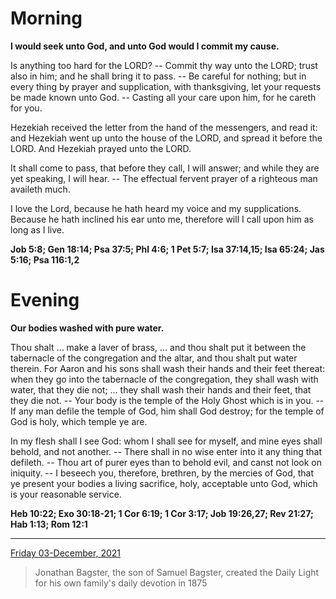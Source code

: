 # Morning

**I would seek unto God, and unto God would I commit my cause.**
 
Is anything too hard for the LORD? -- Commit thy way unto the LORD; trust also in him; and he shall bring it to pass. -- Be careful for nothing; but in every thing by prayer and supplication, with thanksgiving, let your requests be made known unto God. -- Casting all your care upon him, for he careth for you.
 
Hezekiah received the letter from the hand of the messengers, and read it: and Hezekiah went up unto the house of the LORD, and spread it before the LORD. And Hezekiah prayed unto the LORD.
 
It shall come to pass, that before they call, I will answer; and while they are yet speaking, I will hear. -- The effectual fervent prayer of a righteous man availeth much.
 
I love the Lord, because he hath heard my voice and my supplications. Because he hath inclined his ear unto me, therefore will I call upon him as long as I live.  

**Job 5:8; Gen 18:14; Psa 37:5; Phl 4:6; 1 Pet 5:7; Isa 37:14,15; Isa 65:24; Jas 5:16; Psa 116:1,2**

# Evening

**Our bodies washed with pure water.**
 
Thou shalt ... make a laver of brass, ... and thou shalt put it between the tabernacle of the congregation and the altar, and thou shalt put water therein. For Aaron and his sons shall wash their hands and their feet thereat: when they go into the tabernacle of the congregation, they shall wash with water, that they die not; ... they shall wash their hands and their feet, that they die not. -- Your body is the temple of the Holy Ghost which is in you. -- If any man defile the temple of God, him shall God destroy; for the temple of God is holy, which temple ye are.
 
In my flesh shall I see God: whom I shall see for myself, and mine eyes shall behold, and not another. -- There shall in no wise enter into it any thing that defileth. -- Thou art of purer eyes than to behold evil, and canst not look on iniquity. -- I beseech you, therefore, brethren, by the mercies of God, that ye present your bodies a living sacrifice, holy, acceptable unto God, which is your reasonable service.  

**Heb 10:22; Exo 30:18-21; 1 Cor 6:19; 1 Cor 3:17; Job 19:26,27; Rev 21:27; Hab 1:13; Rom 12:1**

---

[Friday 03-December, 2021](https://t.me/s/daily_light)

> Jonathan Bagster, the son of Samuel Bagster, created the Daily Light for his own family's daily devotion in 1875

